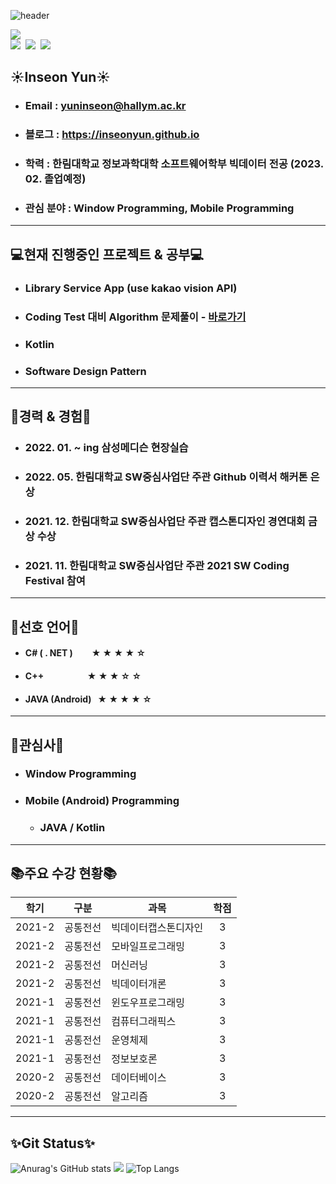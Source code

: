 <!-- 헤더 -->
![header](https://capsule-render.vercel.app/api?type=waving&color=auto&height=200&section=header&text=Hi,There~👋%20Welcome%20My%20GitHub🚀&fontSize=40&fontAlignY=40&animation=fadeIn&desc=I'm%20Inseon%20Yun&descAlignY=60)

<!-- 벳지 -->
<p align="left">
  <a href="https://hits.seeyoufarm.com"><img src="https://hits.seeyoufarm.com/api/count/incr/badge.svg?url=https%3A%2F%2Fgithub.com%2Finseonyun&count_bg=%2354A1E7&title_bg=%23868686&icon=github.svg&icon_color=%23E7E7E7&title=Welcome&edge_flat=false"/></a>
  <br>
  <a href="https://inseonyun.github.io/"><img src="http://img.shields.io/badge/-Tech%20blog-black?style=flat--square&logo=github&link=https://inseonyun.github.io/"/></a>&nbsp
  <a href="https://www.instagram.com/in._sunny/"><img src="https://img.shields.io/badge/Instagram-E4405F?style=flat-square&logo=Instagram&logoColor=white&link=https://www.instagram.com/in._sunny/"/></a>&nbsp
  <a href="mailto:yis092521@gmail.com"><img src="https://img.shields.io/badge/Gmail-d14836?style=flat-square&logo=Gmail&logoColor=white&link=yis092521@gmail.com"/></a>
</p>

## ☀Inseon Yun☀
+ ### Email : yuninseon@hallym.ac.kr
+ ### 블로그 : https://inseonyun.github.io
+ ### 학력 : 한림대학교 정보과학대학 소프트웨어학부 빅데이터 전공 (2023. 02. 졸업예정)
+ ### 관심 분야 : Window Programming, Mobile Programming

---

## 💻현재 진행중인 프로젝트 & 공부💻
+ ### Library Service App (use kakao vision API)
+ ### Coding Test 대비 Algorithm 문제풀이 - [바로가기](https://github.com/inseonyun/Algorithm)
+ ### Kotlin
+ ### Software Design Pattern

---

## 💼경력 & 경험💼
+ ### 2022. 01. ~ ing 삼성메디슨 현장실습
+ ### 2022. 05. 한림대학교 SW중심사업단 주관 Github 이력서 해커톤 은상
+ ### 2021. 12. 한림대학교 SW중심사업단 주관 캡스톤디자인 경연대회 금상 수상
+ ### 2021. 11. 한림대학교 SW중심사업단 주관 2021 SW Coding Festival 참여

---

## 📁선호 언어📁
+  #### C# ( . NET ) &nbsp; &nbsp; &nbsp; &nbsp; ★ ★ ★ ★ ☆
+  #### C++ &nbsp; &nbsp; &nbsp; &nbsp; &nbsp; &nbsp; &nbsp; &nbsp; &nbsp; &nbsp; ★ ★ ★ ☆ ☆
+  #### JAVA (Android) &nbsp; ★ ★ ★ ★ ☆

---

## 📁관심사📁
+ ### Window Programming
+ ### Mobile (Android) Programming
  + ### JAVA / Kotlin

<!--
---

## 📜취득 자격증📜
+ ### MOS Master
+ ### 워드프로세서
+ ### 컴퓨터활용능력 1급
-->

---

## 📚주요 수강 현황📚
|학기|구분|과목|학점|  
|:---:|:---:|---|:---:|  
|2021-2|공통전선|빅데이터캡스톤디자인|3|
|2021-2|공통전선|모바일프로그래밍|3|  
|2021-2|공통전선|머신러닝|3|  
|2021-2|공통전선|빅데이터개론|3|  
|2021-1|공통전선|윈도우프로그래밍|3|  
|2021-1|공통전선|컴퓨터그래픽스|3|  
|2021-1|공통전선|운영체제|3|  
|2021-1|공통전선|정보보호론|3|  
|2020-2|공통전선|데이터베이스|3|  
|2020-2|공통전선|알고리즘|3| 

---

## ✨Git Status✨
![Anurag's GitHub stats](https://github-readme-stats.vercel.app/api?username=inseonyun&count_private=true&show_icons=true&theme=default)
![](http://github-profile-summary-cards.vercel.app/api/cards/productive-time?username=inseonyun&count_private=true&theme=nord_bright&utcOffset=8)
![Top Langs](https://github-readme-stats.vercel.app/api/top-langs/?username=inseonyun&hide=jupyter%20notebook&layout=compact&theme=default)















  <!--
<h3 align="center">💡Interested💡</h3>
<div align=center>
  <img src="https://img.shields.io/badge/C%23-239120?style=flat-square&logo=C Sharp&logoColor=white"/>
  <img src="https://img.shields.io/badge/.NET-512BD4?style=flat-square&logo=.Net&logoColor=white"/>
  <img src="https://img.shields.io/badge/Android-3DDC84?style=flat-square&logo=Android&logoColor=white"/>
  <img src="https://img.shields.io/badge/JAVA-007396?style=flat-square&logo=Java&logoColor=white"/>
</div>

<h3 align="center">🛠Tech Stack🛠 </h3>
<div align=center>
  <img src="https://img.shields.io/badge/C%23-239120?style=flat-square&logo=C Sharp&logoColor=white"/>
  <img src="https://img.shields.io/badge/.NET-512BD4?style=flat-square&logo=.Net&logoColor=white"/>
  <img src="https://img.shields.io/badge/C++-00599C?style=flat-square&logo=C%2B%2B&logoColor=white"/>
  <img src="https://img.shields.io/badge/C-A8B9CC?style=flat-square&logo=C&logoColor=white"/>
  <img src="https://img.shields.io/badge/Android-3DDC84?style=flat-square&logo=Android&logoColor=white"/>
  <img src="https://img.shields.io/badge/JAVA-007396?style=flat-square&logo=Java&logoColor=white"/>
  <br>
  <img src="https://img.shields.io/badge/R-276DC3?style=flat-square&logo=R&logoColor=white"/>
  <img src="https://img.shields.io/badge/Python-3766AB?style=flat-square&logo=Python&logoColor=white"/>
  <img src="https://img.shields.io/badge/My SQL-4479A1?style=flat-square&logo=Mysql&logoColor=white"/>
  <img src="https://img.shields.io/badge/PHP-777BB4?style=flat-square&logo=Php&logoColor=white"/>
</div>
  
-->

